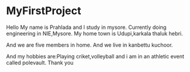 # MyFirstProject

Hello My name is Prahlada and I study in mysore.
Currently doing engineering in NIE,Mysore.
My home town is Udupi,karkala thaluk hebri.

And we are five members in home.
And we live in kanbettu kuchoor.


And my hobbies are:Playing criket,volleyball and i am in an  athletic event called polevault.
Thank you

